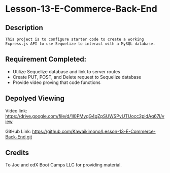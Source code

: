 # Lesson-13-E-Commerce-Back-End

## Description
```
This project is to configure starter code to create a working Express.js API to use Sequelize to interact with a MySQL database.
```

## Requirement Completed:
- Utilize Sequelize database and link to server routes
- Create PUT, POST, and Delete request to Sequelize database
- Provide video proving that code functions

## Depolyed Viewing

Video link: https://drive.google.com/file/d/1l0PMyqG4gZpSUWSPvUTUocc2pidAq67l/view

GitHub Link: https://github.com/Kawaikimono/Lesson-13-E-Commerce-Back-End.git

## Credits
 To Joe and edX Boot Camps LLC for providing material.
